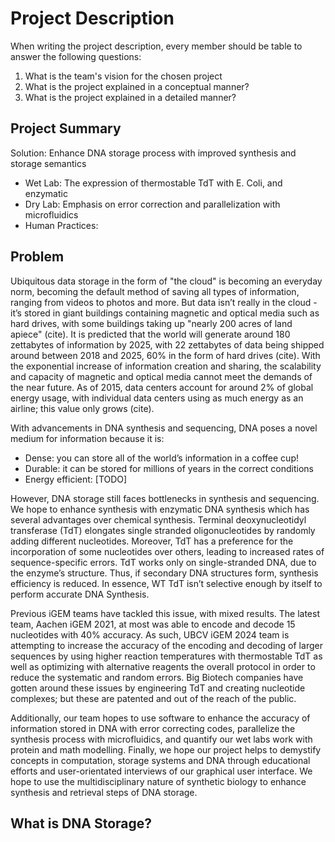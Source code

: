 # Project Description

When writing the project description, every member should be table to answer the following questions:

1. What is the team's vision for the chosen project
2. What is the project explained in a conceptual manner?
3. What is the project explained in a detailed manner?

## Project Summary
Solution: Enhance DNA storage process with improved synthesis and storage semantics 

- Wet Lab: The expression of thermostable TdT with E. Coli, and enzymatic
- Dry Lab: Emphasis on error correction and parallelization with microfluidics
- Human Practices: 

## Problem
Ubiquitous data storage in the form of "the cloud" is becoming an everyday norm, becoming the default method of saving all types of information, ranging from videos to photos and more. But data isn’t really in the cloud - it’s stored in giant buildings containing magnetic and optical media such as hard drives, with some buildings taking up "nearly 200 acres of land apiece" (cite). It is predicted that the world will generate around 180 zettabytes of information by 2025, with 22 zettabytes of data being shipped around between 2018 and 2025, 60% in the form of hard drives (cite). With the exponential increase of information creation and sharing, the scalability and capacity of magnetic and optical media cannot meet the demands of the near future. As of 2015, data centers account for around 2% of global energy usage, with individual data centers using as much energy as an airline; this value only grows (cite).

With advancements in DNA synthesis and sequencing, DNA poses a novel medium for information because it is:

- Dense: you can store all of the world’s information in a coffee cup! 
- Durable: it can be stored for millions of years in the correct conditions
- Energy efficient: [TODO]

However, DNA storage still faces bottlenecks in synthesis and sequencing. We hope to enhance synthesis with enzymatic DNA synthesis which has several advantages over chemical synthesis. Terminal deoxynucleotidyl transferase (TdT) elongates single stranded oligonucleotides by randomly adding different nucleotides. Moreover, TdT has a preference for the incorporation of some nucleotides over others, leading to increased rates of sequence-specific errors. TdT works only on single-stranded DNA, due to the enzyme’s structure. Thus, if secondary DNA structures form, synthesis efficiency is reduced. In essence, WT TdT isn’t selective enough by itself to perform accurate DNA Synthesis.

Previous iGEM teams have tackled this issue, with mixed results. The latest team, Aachen iGEM 2021, at most was able to encode and decode 15 nucleotides with 40% accuracy. As such, UBCV iGEM 2024 team is attempting to increase the accuracy of the encoding and decoding of larger sequences by using higher reaction temperatures with thermostable TdT as well as optimizing with alternative reagents the overall protocol in order to reduce the systematic and random errors. Big Biotech companies have gotten around these issues by engineering TdT and creating nucleotide complexes; but these are patented and out of the reach of the public.

Additionally, our team hopes to use software to enhance the accuracy of information stored in DNA with error correcting codes, parallelize the synthesis process with microfluidics, and quantify our wet labs work with protein and math modelling. Finally, we hope our project helps to demystify concepts in computation, storage systems and DNA through educational efforts and user-orientated interviews of our graphical user interface. We hope to use the multidisciplinary nature of synthetic biology to enhance synthesis and retrieval steps of DNA storage.

## What is DNA Storage? 
